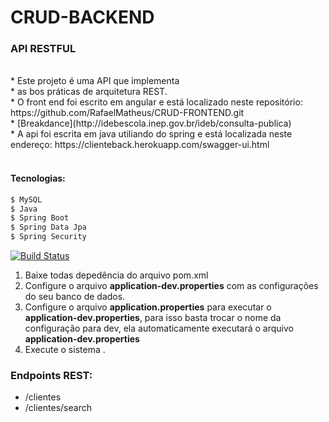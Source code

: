 # CRUD-BACKEND

### API RESTFUL

</br>
* Este projeto é uma API que implementa </br>
* as bos práticas de arquitetura REST.</br>
* O front end foi escrito em angular e está localizado neste repositório: https://github.com/RafaelMatheus/CRUD-FRONTEND.git </br>
* [Breakdance](http://idebescola.inep.gov.br/ideb/consulta-publica) </br>
* A api foi escrita em java utiliando do spring e está localizada neste endereço: https://clienteback.herokuapp.com/swagger-ui.html </br>
</br>


#### Tecnologias:
```sh
$ MySQL
$ Java
$ Spring Boot
$ Spring Data Jpa
$ Spring Security
```

[![Build Status](https://travis-ci.org/joemccann/dillinger.svg?branch=master)](https://travis-ci.org/joemccann/dillinger)

1. Baixe todas depedência do arquivo pom.xml
2. Configure o arquivo **application-dev.properties** com as configurações do seu banco de dados.
3. Configure o arquivo **application.properties** para executar o **application-dev.properties**, para isso basta trocar o nome da configuração para dev, ela automaticamente executará o arquivo **application-dev.properties**
3. Execute o sistema .

### Endpoints REST:
* /clientes
* /clientes/search




